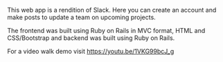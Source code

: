 This web app is a rendition of Slack. Here you can create an account and make posts to update a team on upcoming projects. 

The frontend was built using Ruby on Rails in MVC format, HTML and CSS/Bootstrap and backend was built using Ruby on Rails. 

For a video walk demo visit https://youtu.be/1VKG99bcJ_g

